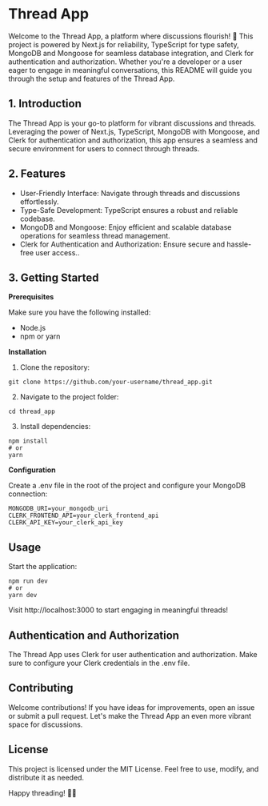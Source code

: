 
# Thread App

Welcome to the Thread App, a platform where discussions flourish! 🧵 This project is powered by Next.js for reliability, TypeScript for type safety, MongoDB and Mongoose for seamless database integration, and Clerk for authentication and authorization. Whether you're a developer or a user eager to engage in meaningful conversations, this README will guide you through the setup and features of the Thread App.

## 1. Introduction
The Thread App is your go-to platform for vibrant discussions and threads. Leveraging the power of Next.js, TypeScript, MongoDB with Mongoose, and Clerk for authentication and authorization, this app ensures a seamless and secure environment for users to connect through threads.

## 2. Features
- User-Friendly Interface: Navigate through threads and discussions effortlessly.
- Type-Safe Development: TypeScript ensures a robust and reliable codebase.
- MongoDB and Mongoose: Enjoy efficient and scalable database operations for seamless thread management.
- Clerk for Authentication and Authorization: Ensure secure and hassle-free user access..

## 3. Getting Started
**Prerequisites**

Make sure you have the following installed:

- Node.js
- npm or yarn

**Installation**

1. Clone the repository:

``` 
git clone https://github.com/your-username/thread_app.git

```

2. Navigate to the project folder:
``` 
cd thread_app
```

3. Install dependencies: 
``` 
npm install
# or
yarn
```

**Configuration**

Create a .env file in the root of the project and configure your MongoDB connection:

``` 
MONGODB_URI=your_mongodb_uri
CLERK_FRONTEND_API=your_clerk_frontend_api
CLERK_API_KEY=your_clerk_api_key

```

## Usage

Start the application:
``` 
npm run dev
# or
yarn dev
```
Visit http://localhost:3000 to start engaging in meaningful threads!

## Authentication and Authorization
The Thread App uses Clerk for user authentication and authorization. Make sure to configure your Clerk credentials in the .env file.

## Contributing

Welcome contributions! If you have ideas for improvements, open an issue or submit a pull request. Let's make the Thread App an even more vibrant space for discussions.

## License
This project is licensed under the MIT License. Feel free to use, modify, and distribute it as needed.


Happy threading! 🧵✨
